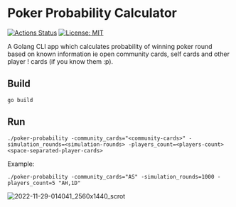 # Poker Probability Calculator

[![Actions Status](https://github.com/abhayptp/poker-probability/actions/workflows/go.yml/badge.svg)](https://github.com/abhayptp/poker-probability/actions)
[![License: MIT](https://img.shields.io/badge/license-MIT-blue.svg)](https://opensource.org/licenses/MIT)

A Golang CLI app which calculates probability of winning poker round based on known information ie open community cards, self cards and other player !
cards (if you know them :p).

## Build
```
go build
```

## Run
```
./poker-probability -community_cards="<community-cards>" -simulation_rounds=<simulation-rounds> -players_count=<players-count> <space-separated-player-cards>
```

Example:
```
./poker-probability -community_cards="AS" -simulation_rounds=1000 -players_count=5 "AH,1D"
```
![2022-11-29-014041_2560x1440_scrot](https://user-images.githubusercontent.com/22256898/204371908-f4c3a664-b210-4ca3-9db9-b75297eba7e3.png)
